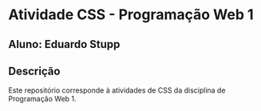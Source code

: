 # Atividade CSS - Programação Web 1
## Aluno: Eduardo Stupp

## Descrição
Este repositório corresponde à atividades de CSS da disciplina de Programação Web 1.
